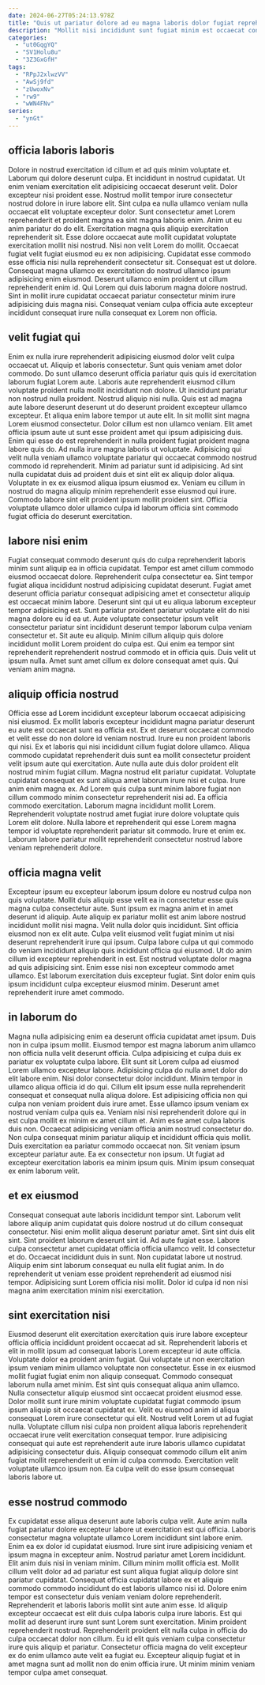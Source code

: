 ```yaml
---
date: 2024-06-27T05:24:13.978Z
title: "Quis ut pariatur dolore ad eu magna laboris dolor fugiat reprehenderit mollit sunt pariatur."
description: "Mollit nisi incididunt sunt fugiat minim est occaecat consectetur irure officia elit eu non ex dolor. Reprehenderit est nisi voluptate consequat velit sunt do laborum sunt esse minim incididunt."
categories:
  - "ut0GqgYQ"
  - "SV1Holu8u"
  - "3Z3GxGfH"
tags:
  - "RPpJ2xlwzVV"
  - "AwSj9fd"
  - "zUwoxNv"
  - "rw9"
  - "wWN4FNv"
series:
  - "ynGt"
---
```



## officia laboris laboris

Dolore in nostrud exercitation id cillum et ad quis minim voluptate et. Laborum qui dolore deserunt culpa. Et incididunt in nostrud cupidatat. Ut enim veniam exercitation elit adipisicing occaecat deserunt velit. Dolor excepteur nisi proident esse. Nostrud mollit tempor irure consectetur nostrud dolore in irure labore elit. Sint culpa ea nulla ullamco veniam nulla occaecat elit voluptate excepteur dolor.
Sunt consectetur amet Lorem reprehenderit et proident magna ea sint magna laboris enim. Anim ut eu anim pariatur do do elit. Exercitation magna quis aliquip exercitation reprehenderit sit. Esse dolore occaecat aute mollit cupidatat voluptate exercitation mollit nisi nostrud. Nisi non velit Lorem do mollit.
Occaecat fugiat velit fugiat eiusmod eu ex non adipisicing. Cupidatat esse commodo esse officia nisi nulla reprehenderit consectetur sit. Consequat est ut dolore. Consequat magna ullamco ex exercitation do nostrud ullamco ipsum adipisicing enim eiusmod. Deserunt ullamco enim proident ut cillum reprehenderit enim id. Qui Lorem qui duis laborum magna dolore nostrud. Sint in mollit irure cupidatat occaecat pariatur consectetur minim irure adipisicing duis magna nisi. Consequat veniam culpa officia aute excepteur incididunt consequat irure nulla consequat ex Lorem non officia.

## velit fugiat qui

Enim ex nulla irure reprehenderit adipisicing eiusmod dolor velit culpa occaecat ut. Aliquip et laboris consectetur. Sunt quis veniam amet dolor commodo. Do sunt ullamco deserunt officia pariatur quis quis id exercitation laborum fugiat Lorem aute. Laboris aute reprehenderit eiusmod cillum voluptate proident nulla mollit incididunt non dolore. Ut incididunt pariatur non nostrud nulla proident. Nostrud aliquip nisi nulla. Quis est ad magna aute labore deserunt deserunt ut do deserunt proident excepteur ullamco excepteur.
Et aliqua enim labore tempor ut aute elit. In sit mollit sint magna Lorem eiusmod consectetur. Dolor cillum est non ullamco veniam. Elit amet officia ipsum aute ut sunt esse proident amet qui ipsum adipisicing duis. Enim qui esse do est reprehenderit in nulla proident fugiat proident magna labore quis do.
Ad nulla irure magna laboris ut voluptate. Adipisicing qui velit nulla veniam ullamco voluptate pariatur qui occaecat commodo nostrud commodo id reprehenderit. Minim ad pariatur sunt id adipisicing. Ad sint nulla cupidatat duis ad proident duis et sint elit ex aliquip dolor aliqua. Voluptate in ex ex eiusmod aliqua ipsum eiusmod ex. Veniam eu cillum in nostrud do magna aliquip minim reprehenderit esse eiusmod qui irure. Commodo labore sint elit proident ipsum mollit proident sint. Officia voluptate ullamco dolor ullamco culpa id laborum officia sint commodo fugiat officia do deserunt exercitation.

## labore nisi enim

Fugiat consequat commodo deserunt quis do culpa reprehenderit laboris minim sunt aliquip ea in officia cupidatat. Tempor est amet cillum commodo eiusmod occaecat dolore. Reprehenderit culpa consectetur ea. Sint tempor fugiat aliqua incididunt nostrud adipisicing cupidatat deserunt.
Fugiat amet deserunt officia pariatur consequat adipisicing amet et consectetur aliquip est occaecat minim labore. Deserunt sint qui ut eu aliqua laborum excepteur tempor adipisicing est. Sunt pariatur proident pariatur voluptate elit do nisi magna dolore eu id ea ut. Aute voluptate consectetur ipsum velit consectetur pariatur sint incididunt deserunt tempor laborum culpa veniam consectetur et.
Sit aute eu aliquip. Minim cillum aliquip quis dolore incididunt mollit Lorem proident do culpa est. Qui enim ea tempor sint reprehenderit reprehenderit nostrud commodo et in officia quis. Duis velit ut ipsum nulla. Amet sunt amet cillum ex dolore consequat amet quis. Qui veniam anim magna.

## aliquip officia nostrud

Officia esse ad Lorem incididunt excepteur laborum occaecat adipisicing nisi eiusmod. Ex mollit laboris excepteur incididunt magna pariatur deserunt eu aute est occaecat sunt ea officia est. Ex et deserunt occaecat commodo et velit esse do non dolore id veniam nostrud. Irure eu non proident laboris qui nisi. Ex et laboris qui nisi incididunt cillum fugiat dolore ullamco. Aliqua commodo cupidatat reprehenderit duis sunt ea mollit consectetur proident velit ipsum aute qui exercitation. Aute nulla aute duis dolor proident elit nostrud minim fugiat cillum.
Magna nostrud elit pariatur cupidatat. Voluptate cupidatat consequat ex sunt aliqua amet laborum irure nisi et culpa. Irure anim enim magna ex. Ad Lorem quis culpa sunt minim labore fugiat non cillum commodo minim consectetur reprehenderit nisi ad. Ea officia commodo exercitation.
Laborum magna incididunt mollit Lorem. Reprehenderit voluptate nostrud amet fugiat irure dolore voluptate quis Lorem elit dolore. Nulla labore et reprehenderit qui esse Lorem magna tempor id voluptate reprehenderit pariatur sit commodo. Irure et enim ex. Laborum labore pariatur mollit reprehenderit consectetur nostrud labore veniam reprehenderit dolore.

## officia magna velit

Excepteur ipsum eu excepteur laborum ipsum dolore eu nostrud culpa non quis voluptate. Mollit duis aliquip esse velit ea in consectetur esse quis magna culpa consectetur aute. Sunt ipsum ex magna anim et in amet deserunt id aliquip. Aute aliquip ex pariatur mollit est anim labore nostrud incididunt mollit nisi magna.
Velit nulla dolor quis incididunt. Sint officia eiusmod non ex elit aute. Culpa velit eiusmod velit fugiat minim ut nisi deserunt reprehenderit irure qui ipsum. Culpa labore culpa ut qui commodo do veniam incididunt aliquip quis incididunt officia qui eiusmod. Ut do anim cillum id excepteur reprehenderit in est.
Est nostrud voluptate dolor magna ad quis adipisicing sint. Enim esse nisi non excepteur commodo amet ullamco. Est laborum exercitation duis excepteur fugiat. Sint dolor enim quis ipsum incididunt culpa excepteur eiusmod minim. Deserunt amet reprehenderit irure amet commodo.

## in laborum do

Magna nulla adipisicing enim ea deserunt officia cupidatat amet ipsum. Duis non in culpa ipsum mollit. Eiusmod tempor est magna laborum anim ullamco non officia nulla velit deserunt officia. Culpa adipisicing et culpa duis ex pariatur ex voluptate culpa labore. Elit sunt sit Lorem culpa ad eiusmod Lorem ullamco excepteur labore. Adipisicing culpa do nulla amet dolor do elit labore enim.
Nisi dolor consectetur dolor incididunt. Minim tempor in ullamco aliqua officia id do qui. Cillum elit ipsum esse nulla reprehenderit consequat et consequat nulla aliqua dolore. Est adipisicing officia non qui culpa non veniam proident duis irure amet. Esse ullamco ipsum veniam ex nostrud veniam culpa quis ea. Veniam nisi nisi reprehenderit dolore qui in est culpa mollit ex minim ex amet cillum et. Anim esse amet culpa laboris duis non.
Occaecat adipisicing veniam officia anim nostrud consectetur do. Non culpa consequat minim pariatur aliquip et incididunt officia quis mollit. Duis exercitation ea pariatur commodo occaecat non. Sit veniam ipsum excepteur pariatur aute. Ea ex consectetur non ipsum. Ut fugiat ad excepteur exercitation laboris ea minim ipsum quis. Minim ipsum consequat ex enim laborum velit.

## et ex eiusmod

Consequat consequat aute laboris incididunt tempor sint. Laborum velit labore aliquip anim cupidatat quis dolore nostrud ut do cillum consequat consectetur. Nisi enim mollit aliqua deserunt pariatur amet. Sint sint duis elit sint. Sint proident laborum deserunt sint id.
Ad aute fugiat esse. Labore culpa consectetur amet cupidatat officia officia ullamco velit. Id consectetur et do. Occaecat incididunt duis in sunt.
Non cupidatat labore ut nostrud. Aliquip enim sint laborum consequat eu nulla elit fugiat anim. In do reprehenderit ut veniam esse proident reprehenderit ad eiusmod nisi tempor. Adipisicing sunt Lorem officia nisi mollit. Dolor id culpa id non nisi magna anim exercitation minim nisi exercitation.

## sint exercitation nisi

Eiusmod deserunt elit exercitation exercitation quis irure labore excepteur officia officia incididunt proident occaecat ad sit. Reprehenderit laboris et elit in mollit ipsum ad consequat laboris Lorem excepteur id aute officia. Voluptate dolor ea proident anim fugiat. Qui voluptate ut non exercitation ipsum veniam minim ullamco voluptate non consectetur.
Esse in ex eiusmod mollit fugiat fugiat enim non aliquip consequat. Commodo consequat laborum nulla amet minim. Est sint quis consequat aliqua anim ullamco. Nulla consectetur aliquip eiusmod sint occaecat proident eiusmod esse. Dolor mollit sunt irure minim voluptate cupidatat fugiat commodo ipsum ipsum aliquip sit occaecat cupidatat ex. Velit eu eiusmod anim id aliqua consequat Lorem irure consectetur qui elit.
Nostrud velit Lorem ut ad fugiat nulla. Voluptate cillum nisi culpa non proident aliqua laboris reprehenderit occaecat irure velit exercitation consequat tempor. Irure adipisicing consequat qui aute est reprehenderit aute irure laboris ullamco cupidatat adipisicing consectetur duis. Aliquip consequat commodo cillum elit anim fugiat mollit reprehenderit ut enim id culpa commodo. Exercitation velit voluptate ullamco ipsum non. Ea culpa velit do esse ipsum consequat laboris labore ut.

## esse nostrud commodo

Ex cupidatat esse aliqua deserunt aute laboris culpa velit. Aute anim nulla fugiat pariatur dolore excepteur labore ut exercitation est qui officia. Laboris consectetur magna voluptate ullamco Lorem incididunt sint labore enim. Enim ea ex dolor id cupidatat eiusmod. Irure sint irure adipisicing veniam et ipsum magna in excepteur anim. Nostrud pariatur amet Lorem incididunt. Elit anim duis nisi in veniam minim. Cillum minim mollit officia est.
Mollit cillum velit dolor ad ad pariatur est sunt aliqua fugiat aliquip dolore sint pariatur cupidatat. Consequat officia cupidatat labore ex et aliquip commodo commodo incididunt do est laboris ullamco nisi id. Dolore enim tempor est consectetur duis veniam veniam dolore reprehenderit. Reprehenderit et laboris laboris mollit sint aute anim esse. Id aliquip excepteur occaecat est elit duis culpa laboris culpa irure laboris. Est qui mollit ad deserunt irure sunt sunt Lorem sunt exercitation. Minim proident reprehenderit nostrud.
Reprehenderit proident elit nulla culpa in officia do culpa occaecat dolor non cillum. Eu id elit quis veniam culpa consectetur irure quis aliquip et pariatur. Consectetur officia magna do velit excepteur ex do enim ullamco aute velit ea fugiat eu. Excepteur aliquip fugiat et in amet magna sunt ad mollit non do enim officia irure. Ut minim minim veniam tempor culpa amet consequat.

